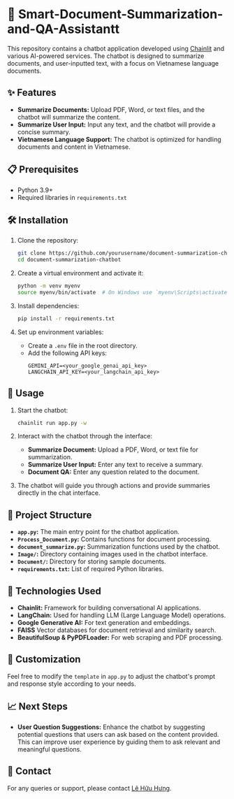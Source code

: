 # 📝 Smart-Document-Summarization-and-QA-Assistantt

This repository contains a chatbot application developed using [Chainlit](https://www.chainlit.io/) and various AI-powered services. The chatbot is designed to summarize documents, and user-inputted text, with a focus on Vietnamese language documents.

## ✨ Features

- **Summarize Documents:** Upload PDF, Word, or text files, and the chatbot will summarize the content.
- **Summarize User Input:** Input any text, and the chatbot will provide a concise summary.
- **Vietnamese Language Support:** The chatbot is optimized for handling documents and content in Vietnamese.

## 📋 Prerequisites

- Python 3.9+
- Required libraries in `requirements.txt`

## 🛠️ Installation

1. Clone the repository:
    ```bash
    git clone https://github.com/yourusername/document-summarization-chatbot.git
    cd document-summarization-chatbot
    ```

2. Create a virtual environment and activate it:
    ```bash
    python -m venv myenv
    source myenv/bin/activate  # On Windows use `myenv\Scripts\activate`
    ```

3. Install dependencies:
    ```bash
    pip install -r requirements.txt
    ```

4. Set up environment variables:
    - Create a `.env` file in the root directory.
    - Add the following API keys:
        ```plaintext
        GEMINI_API=<your_google_genai_api_key>
        LANGCHAIN_API_KEY=<your_langchain_api_key>
        ```

## 🚀 Usage

1. Start the chatbot:
    ```bash
    chainlit run app.py -w
    ```

2. Interact with the chatbot through the interface:
    - **Summarize Document:** Upload a PDF, Word, or text file for summarization.
    - **Summarize User Input:** Enter any text to receive a summary.
    - **Document QA:** Enter any question related to the document.

3. The chatbot will guide you through actions and provide summaries directly in the chat interface.

## 📁 Project Structure

- **`app.py`:** The main entry point for the chatbot application.
- **`Process_Document.py`:** Contains functions for document processing.
- **`document_summarize.py`:** Summarization functions used by the chatbot.
- **`Image/`:** Directory containing images used in the chatbot interface.
- **`Document/`:** Directory for storing sample documents.
- **`requirements.txt`:** List of required Python libraries.

## 🤖 Technologies Used

- **Chainlit:** Framework for building conversational AI applications.
- **LangChain:** Used for handling LLM (Large Language Model) operations.
- **Google Generative AI:** For text generation and embeddings.
- **FAISS** Vector databases for document retrieval and similarity search.
- **BeautifulSoup & PyPDFLoader:** For web scraping and PDF processing.

## 🎨 Customization

Feel free to modify the `template` in `app.py` to adjust the chatbot's prompt and response style according to your needs.

## 📈 Next Steps

- **User Question Suggestions:** Enhance the chatbot by suggesting potential questions that users can ask based on the content provided. This can improve user experience by guiding them to ask relevant and meaningful questions.

## 📧 Contact

For any queries or support, please contact [Lê Hữu Hưng](mailto:lehuuhung30023010@gmail.com).
